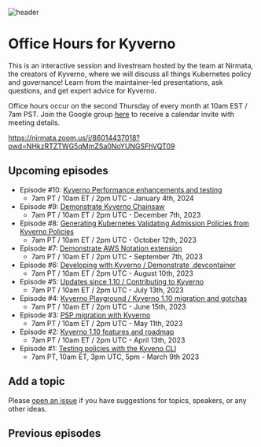 ![header](images/officehours.png)

# Office Hours for Kyverno

This is an interactive session and livestream hosted by the team at Nirmata, the creators of Kyverno, where we will discuss all things Kubernetes policy and governance! Learn from the maintainer-led presentations, ask questions, and get expert advice for Kyverno.

Office hours occur on the second Thursday of every month at 10am EST / 7am PST. Join the Google group [here](https://groups.google.com/a/nirmata.com/g/kyverno-office-hours) to receive a calendar invite with meeting details.

https://nirmata.zoom.us/j/86014437018?pwd=NHkzRTZTWG5qMmZSa0NoYUNGSFhVQT09

## Upcoming episodes

- Episode #10: [Kyverno Performance enhancements and testing](https://www.youtube.com/watch?v=YMmD-k9NV48)
  - 7am PT / 10am ET / 2pm UTC - January 4th, 2024
- Episode #9: [Demonstrate Kyverno Chainsaw](https://www.youtube.com/watch?v=IrIteTTjlbU)
  - 7am PT / 10am ET / 2pm UTC - December 7th, 2023
- Episode #8: [Generating Kubernetes Validating Admission Policies from Kyverno Policies](https://www.youtube.com/watch?v=IZSC9OBkdFw)
  - 7am PT / 10am ET / 2pm UTC - October 12th, 2023
- Episode #7: [Demonstrate AWS Notation extension](https://www.youtube.com/watch?v=lJaC_nHQslA)
  - 7am PT / 10am ET / 2pm UTC - September 7th, 2023
- Episode #6: [Developing with Kyverno / Demonstrate .devcontainer](https://www.youtube.com/watch?v=4JehASxw7hc)
  - 7am PT / 10am ET / 2pm UTC - August 10th, 2023
- Episode #5: [Updates since 1.10 / Contributing to Kyverno](https://www.youtube.com/watch?v=7ufXXCOUTvY)
  - 7am PT / 10am ET / 2pm UTC - July 13th, 2023
- Episode #4: [Kyverno Playground / Kyverno 1.10 migration and gotchas](https://www.youtube.com/watch?v=ZVctlnokEhM)
  - 7am PT / 10am ET / 2pm UTC - June 15th, 2023
- Episode #3: [PSP migration with Kyverno](https://www.youtube.com/watch?v=YKK_qIsyPxs)
  - 7am PT / 10am ET / 2pm UTC - May 11th, 2023
- Episode #2: [Kyverno 1.10 features and roadmap](https://www.youtube.com/watch?v=9Yy9PErvdsc)
  - 7am PT / 10am ET / 2pm UTC - April 13th, 2023
- Episode #1: [Testing policies with the Kyveno CLI](https://www.youtube.com/watch?v=IQ1T14v1V_c)
  - 7am PT, 10am ET, 3pm UTC, 5pm - March 9th 2023

## Add a topic

Please [open an issue](https://github.com/nirmata/office-hours-for-kyverno/issues/new) if you have suggestions for topics, speakers, or any other ideas.

## Previous episodes
